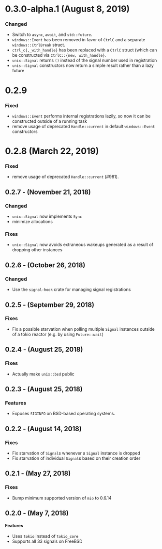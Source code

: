 # 0.3.0-alpha.1 (August 8, 2019)

### Changed
- Switch to `async`, `await`, and `std::future`.
- `windows::Event` has been removed in favor of `CtrlC` and
  a separate `windows::CtrlBreak` struct.
- `ctrl_c{,_with_handle}` has been replaced with a `CtrlC` struct
  (which can be constructed via `CtrlC::{new, with_handle}`.
- `unix::Signal` returns `()` instead of the signal number used in registration
- `unis::Signal` constructors now return a simple result rather than a lazy future

# 0.2.9

### Fixed
- `windows::Event` performs internal registrations lazily, so now it can be
constructed outside of a running task
- remove usage of deprecated `Handle::current` in default `windows::Event`
constructors

# 0.2.8 (March 22, 2019)

### Fixed
- remove usage of deprecated `Handle::current` (#981).

## 0.2.7 - (November 21, 2018)
### Changed
* `unix::Signal` now implements `Sync`
* minimize allocations

### Fixes
* `unix::Signal` now avoids extraneous wakeups generated as a result of
dropping other instances

## 0.2.6 - (October 26, 2018)
### Changed
* Use the `signal-hook` crate for managing signal registrations

## 0.2.5 - (September 29, 2018)
### Fixes
* Fix a possible starvation when polling multiple `Signal` instances outside of
a tokio reactor (e.g. by using `Future::wait`)

## 0.2.4 - (August 25, 2018)
### Fixes
* Actually make `unix::bsd` public

## 0.2.3 - (August 25, 2018)
### Features
* Exposes `SIGINFO` on BSD-based operating systems.

## 0.2.2 - (August 14, 2018)
### Fixes
* Fix starvation of `Signal`s whenever a `Signal` instance is dropped
* Fix starvation of individual `Signal`s based on their creation order

## 0.2.1 - (May 27, 2018)
### Fixes
* Bump minimum supported version of `mio` to 0.6.14

## 0.2.0 - (May 7, 2018)
#### Features
 * Uses `tokio` instead of `tokio_core`
 * Supports all 33 signals on FreeBSD

